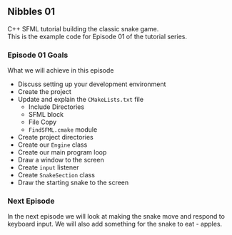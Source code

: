 ## Nibbles 01
C++ SFML tutorial building the classic snake game.  
This is the example code for Episode 01 of the tutorial series.

### Episode 01 Goals
What we will achieve in this episode
* Discuss setting up your development environment
* Create the project
* Update and explain the `CMakeLists.txt` file
  * Include Directories
  * SFML block
  * File Copy
  * `FindSFML.cmake` module
* Create project directories
* Create our `Engine` class
* Create our main program loop
* Draw a window to the screen
* Create `input` listener
* Create `SnakeSection` class
* Draw the starting snake to the screen

### Next Episode
In the next episode we will look at making the snake move
and respond to keyboard input.  We will also add something
for the snake to eat - apples.